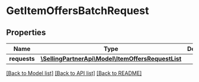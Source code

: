 # GetItemOffersBatchRequest

## Properties
Name | Type | Description | Notes
------------ | ------------- | ------------- | -------------
**requests** | [**\SellingPartnerApi\Model\ItemOffersRequestList**](ItemOffersRequestList.md) |  | [optional] 

[[Back to Model list]](../README.md#documentation-for-models) [[Back to API list]](../README.md#documentation-for-api-endpoints) [[Back to README]](../README.md)



